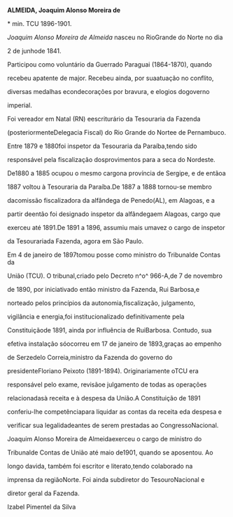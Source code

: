**ALMEIDA, Joaquim Alonso Moreira de**



\* min. TCU 1896-1901.



*Joaquim Alonso Moreira de Almeida* nasceu no RioGrande do Norte no dia

2 de junhode 1841.



Participou como voluntário da Guerrado Paraguai (1864-1870), quando

recebeu apatente de major. Recebeu ainda, por suaatuação no conflito,

diversas medalhas econdecorações por bravura, e elogios dogoverno

imperial.



Foi vereador em Natal (RN) eescriturário da Tesouraria da Fazenda

(posteriormenteDelegacia Fiscal) do Rio Grande do Nortee de Pernambuco.

Entre 1879 e 1880foi inspetor da Tesouraria da Paraíba,tendo sido

responsável pela fiscalização dosprovimentos para a seca do Nordeste.

De1880 a 1885 ocupou o mesmo cargona província de Sergipe, e de entãoa

1887 voltou à Tesouraria da Paraíba.De 1887 a 1888 tornou-se membro

dacomissão fiscalizadora da alfândega de Penedo(AL), em Alagoas, e a

partir deentão foi designado inspetor da alfândegaem Alagoas, cargo que

exerceu até 1891.De 1891 a 1896, assumiu mais umavez o cargo de inspetor

da Tesourariada Fazenda, agora em São Paulo.



Em 4 de janeiro de 1897tomou posse como ministro do Tribunalde Contas da

União (TCU). O tribunal,criado pelo Decreto n^o^ 966-A,de 7 de novembro

de 1890, por iniciativado então ministro da Fazenda, Rui Barbosa,e

norteado pelos princípios da autonomia,fiscalização, julgamento,

vigilância e energia,foi institucionalizado definitivamente pela

Constituiçãode 1891, ainda por influência de RuiBarbosa. Contudo, sua

efetiva instalação sóocorreu em 17 de janeiro de 1893,graças ao empenho

de Serzedelo Correia,ministro da Fazenda do governo do

presidenteFloriano Peixoto (1891-1894). Originariamente oTCU era

responsável pelo exame, revisãoe julgamento de todas as operações

relacionadasà receita e à despesa da União.A Constituição de 1891

conferiu-lhe competênciapara liquidar as contas da receita eda despesa e

verificar sua legalidadeantes de serem prestadas ao CongressoNacional.



Joaquim Alonso Moreira de Almeidaexerceu o cargo de ministro do

Tribunalde Contas de União até maio de1901, quando se aposentou. Ao

longo davida, também foi escritor e literato,tendo colaborado na

imprensa da regiãoNorte. Foi ainda subdiretor do TesouroNacional e

diretor geral da Fazenda.



Izabel Pimentel da Silva



